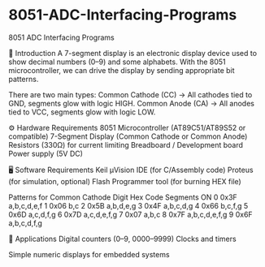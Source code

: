 # 8051-ADC-Interfacing-Programs
8051 ADC Interfacing Programs

📌 Introduction
A 7-segment display is an electronic display device used to show decimal numbers (0–9) and some alphabets.
With the 8051 microcontroller, we can drive the display by sending appropriate bit patterns.

There are two main types:
Common Cathode (CC) → All cathodes tied to GND, segments glow with logic HIGH.
Common Anode (CA) → All anodes tied to VCC, segments glow with logic LOW.

⚙️ Hardware Requirements
8051 Microcontroller (AT89C51/AT89S52 or compatible)
7-Segment Display (Common Cathode or Common Anode)
Resistors (330Ω) for current limiting
Breadboard / Development board
Power supply (5V DC)

🖥️ Software Requirements
Keil µVision IDE (for C/Assembly code)
Proteus (for simulation, optional)
Flash Programmer tool (for burning HEX file)

Patterns for Common Cathode
Digit	Hex Code	Segments ON
0	0x3F	a,b,c,d,e,f
1	0x06	b,c
2	0x5B	a,b,d,e,g
3	0x4F	a,b,c,d,g
4	0x66	b,c,f,g
5	0x6D	a,c,d,f,g
6	0x7D	a,c,d,e,f,g
7	0x07	a,b,c
8	0x7F	a,b,c,d,e,f,g
9	0x6F	a,b,c,d,f,g

🚀 Applications
Digital counters (0–9, 0000–9999)
Clocks and timers

Simple numeric displays for embedded systems
